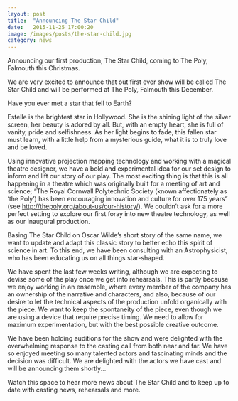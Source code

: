 ```yaml
---
layout: post
title:  "Announcing The Star Child"
date:   2015-11-25 17:00:20
image: /images/posts/the-star-child.jpg
category: news
---
```


Announcing our first production, The Star Child, coming to The Poly, Falmouth this Christmas.

We are very excited to announce that out first ever show will be called The Star Child and will be performed at The Poly, Falmouth this December.

Have you ever met a star that fell to Earth?

Estelle is the brightest star in Hollywood. She is the shining light of the silver screen, her beauty is adored by all. But, with an empty heart, she is full of vanity, pride and selfishness. As her light begins to fade, this fallen star must learn, with a little help from a mysterious guide, what it is to truly love and be loved.

Using innovative projection mapping technology and working with a magical theatre designer, we have a bold and experimental idea for our set design to inform and lift our story of our play. The most exciting thing is that this is all happening in a theatre which was originally built for a meeting of art and science; “The Royal Cornwall Polytechnic Society (known affectionately as ‘the Poly’) has been encouraging innovation and culture for over 175 years” (see http://thepoly.org/about-us/our-history/). We couldn’t ask for a more perfect setting to explore our first foray into new theatre technology, as well as our inaugural production.

Basing The Star Child on Oscar Wilde’s short story of the same name, we want to update and adapt this classic story to better echo this spirit of science in art. To this end, we have been consulting with an Astrophysicist, who has been educating us on all things star-shaped.

We have spent the last few weeks writing, although we are expecting to devise some of the play once we get into rehearsals. This is partly because we enjoy working in an ensemble, where every member of the company has an ownership of the narrative and characters, and also, because of  our desire to let the technical aspects of the production unfold organically with the piece. We want to keep the spontaneity of the piece, even though we are using a device that require precise timing. We need to allow for maximum experimentation, but with the best possible creative outcome.

We have been holding auditions for the show and were delighted with the overwhelming response to the casting call from both near and far. We have so enjoyed meeting so many talented actors and fascinating minds and the decision was difficult. We are delighted with the actors we have cast and will be announcing them shortly...

Watch this space to hear more news about The Star Child and to keep up to date with casting news, rehearsals and more.

